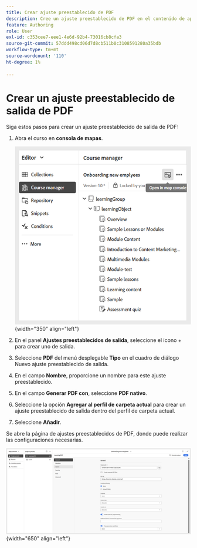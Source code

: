 ```yaml
---
title: Crear ajuste preestablecido de PDF
description: Cree un ajuste preestablecido de PDF en el contenido de aprendizaje y formación.
feature: Authoring
role: User
exl-id: c353cee7-eee1-4e6d-92b4-73016cb8cfa3
source-git-commit: 57ddd498cd06d7d8cb511b0c3108591280a35bdb
workflow-type: tm+mt
source-wordcount: '110'
ht-degree: 1%

---
```


# Crear un ajuste preestablecido de salida de PDF

Siga estos pasos para crear un ajuste preestablecido de salida de PDF:

1. Abra el curso en **consola de mapas**.

   ![](assets/open-in-map-console.png){width="350" align="left"}

1. En el panel **Ajustes preestablecidos de salida**, seleccione el icono + para crear uno de salida.
1. Seleccione **PDF** del menú desplegable **Tipo** en el cuadro de diálogo Nuevo ajuste preestablecido de salida.
1. En el campo **Nombre**, proporcione un nombre para este ajuste preestablecido.
1. En el campo **Generar PDF con**, seleccione **PDF nativo**.
1. Seleccione la opción **Agregar al perfil de carpeta actual** para crear un ajuste preestablecido de salida dentro del perfil de carpeta actual.
1. Seleccione **Añadir**.

Se abre la página de ajustes preestablecidos de PDF, donde puede realizar las configuraciones necesarias.

![](assets/learning-pdf-preset.png){width="650" align="left"}
